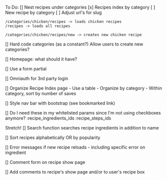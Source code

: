 To Do:
[] Nest recipes under categories 
    [x] Recipes index by category
    [ ] New recipe by category
    [ ] Adjust url's for slug
    
    /categories/chicken/recipes -> loads chicken recipes
    /recipes -> loads all recipes

    /categories/chicken/recipes/new -> creates new chicken recipe

[] Hard code categories (as a constant?)
    Allow users to create new categories?

[] Homepage: what should it have?

[] Use a form partial

[] Omniauth for 3rd party login

[] Organize Recipe Index page
    - Use a table
    - Organize by category
    - Within category, sort by number of saves

[] Style nav bar with bootstrap (see bookmarked link)

[] Do I need these in my whitelisted params since I'm not using checkboxes anymore?
    :recipe_ingredients_ids
    :recipe_steps_ids

Stretch!
[] Search function searches recipe ingredients in addition to name

[] Sort recipes alphabetically OR by popularity

[] Error messages if new recipe reloads - including specific error on ingredient

[] Comment form on recipe show page

[] Add comments to recipe's show page and/or to user's recipe box






